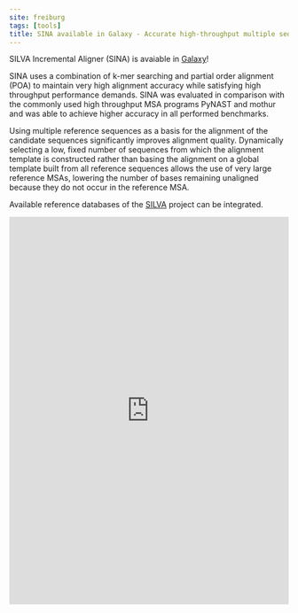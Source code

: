```yaml
---
site: freiburg
tags: [tools]
title: SINA available in Galaxy - Accurate high-throughput multiple sequence alignment of ribosomal RNA genes
---
```


SILVA Incremental Aligner (SINA) is avaiable in [Galaxy](https://usegalaxy.eu/root?tool_id=toolshed.g2.bx.psu.edu/repos/iuc/sina/sina/)!

SINA uses a combination of k-mer searching and partial order alignment (POA) to maintain very high alignment accuracy while satisfying high throughput performance demands. SINA was evaluated in comparison with the commonly used high throughput MSA programs PyNAST and mothur and was able to achieve higher accuracy in all performed benchmarks.

Using multiple reference sequences as a basis for the alignment of the candidate sequences significantly improves alignment quality. Dynamically selecting a low, fixed number of sequences from which the alignment template is constructed rather than basing the alignment on a global template built from all reference sequences allows the use of very large reference MSAs, lowering the number of bases remaining unaligned because they do not occur in the reference MSA. 

Available reference databases of the [SILVA](https://www.arb-silva.de/) project can be integrated.

<embed src="https://www.ncbi.nlm.nih.gov/pmc/articles/PMC3389763/pdf/bts252.pdf" width="100%" height="700" type='application/pdf'>
